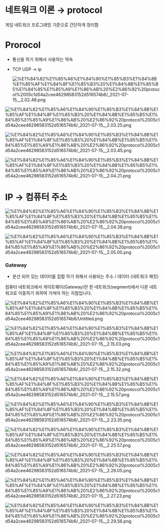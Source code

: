 # 네트워크 이론 → protocol

게임 네트워크 프로그래밍 기준으로 간단하게 정리함 

# Prorocol

- 통신을 하기 위해서 사용하는 약속
- TCP UDP    →  ip


    ![%E1%84%82%E1%85%A6%E1%84%90%E1%85%B3%E1%84%8B%E1%85%AF%E1%84%8F%E1%85%B3%20%E1%84%8B%E1%85%B5%E1%84%85%E1%85%A9%E1%86%AB%20%E2%86%92%20protocol%2005c1d54a2cee46298583152d516574b6/_2021-07-15__2.02.48.png](%E1%84%82%E1%85%A6%E1%84%90%E1%85%B3%E1%84%8B%E1%85%AF%E1%84%8F%E1%85%B3%20%E1%84%8B%E1%85%B5%E1%84%85%E1%85%A9%E1%86%AB%20%E2%86%92%20protocol%2005c1d54a2cee46298583152d516574b6/_2021-07-15__2.02.48.png)

![%E1%84%82%E1%85%A6%E1%84%90%E1%85%B3%E1%84%8B%E1%85%AF%E1%84%8F%E1%85%B3%20%E1%84%8B%E1%85%B5%E1%84%85%E1%85%A9%E1%86%AB%20%E2%86%92%20protocol%2005c1d54a2cee46298583152d516574b6/_2021-07-15__2.03.25.png](%E1%84%82%E1%85%A6%E1%84%90%E1%85%B3%E1%84%8B%E1%85%AF%E1%84%8F%E1%85%B3%20%E1%84%8B%E1%85%B5%E1%84%85%E1%85%A9%E1%86%AB%20%E2%86%92%20protocol%2005c1d54a2cee46298583152d516574b6/_2021-07-15__2.03.25.png)

![%E1%84%82%E1%85%A6%E1%84%90%E1%85%B3%E1%84%8B%E1%85%AF%E1%84%8F%E1%85%B3%20%E1%84%8B%E1%85%B5%E1%84%85%E1%85%A9%E1%86%AB%20%E2%86%92%20protocol%2005c1d54a2cee46298583152d516574b6/_2021-07-15__2.03.45.png](%E1%84%82%E1%85%A6%E1%84%90%E1%85%B3%E1%84%8B%E1%85%AF%E1%84%8F%E1%85%B3%20%E1%84%8B%E1%85%B5%E1%84%85%E1%85%A9%E1%86%AB%20%E2%86%92%20protocol%2005c1d54a2cee46298583152d516574b6/_2021-07-15__2.03.45.png)

![%E1%84%82%E1%85%A6%E1%84%90%E1%85%B3%E1%84%8B%E1%85%AF%E1%84%8F%E1%85%B3%20%E1%84%8B%E1%85%B5%E1%84%85%E1%85%A9%E1%86%AB%20%E2%86%92%20protocol%2005c1d54a2cee46298583152d516574b6/_2021-07-15__2.04.21.png](%E1%84%82%E1%85%A6%E1%84%90%E1%85%B3%E1%84%8B%E1%85%AF%E1%84%8F%E1%85%B3%20%E1%84%8B%E1%85%B5%E1%84%85%E1%85%A9%E1%86%AB%20%E2%86%92%20protocol%2005c1d54a2cee46298583152d516574b6/_2021-07-15__2.04.21.png)

# IP → 컴퓨터 주소

![%E1%84%82%E1%85%A6%E1%84%90%E1%85%B3%E1%84%8B%E1%85%AF%E1%84%8F%E1%85%B3%20%E1%84%8B%E1%85%B5%E1%84%85%E1%85%A9%E1%86%AB%20%E2%86%92%20protocol%2005c1d54a2cee46298583152d516574b6/_2021-07-15__2.04.38.png](%E1%84%82%E1%85%A6%E1%84%90%E1%85%B3%E1%84%8B%E1%85%AF%E1%84%8F%E1%85%B3%20%E1%84%8B%E1%85%B5%E1%84%85%E1%85%A9%E1%86%AB%20%E2%86%92%20protocol%2005c1d54a2cee46298583152d516574b6/_2021-07-15__2.04.38.png)

![%E1%84%82%E1%85%A6%E1%84%90%E1%85%B3%E1%84%8B%E1%85%AF%E1%84%8F%E1%85%B3%20%E1%84%8B%E1%85%B5%E1%84%85%E1%85%A9%E1%86%AB%20%E2%86%92%20protocol%2005c1d54a2cee46298583152d516574b6/_2021-07-15__2.05.00.png](%E1%84%82%E1%85%A6%E1%84%90%E1%85%B3%E1%84%8B%E1%85%AF%E1%84%8F%E1%85%B3%20%E1%84%8B%E1%85%B5%E1%84%85%E1%85%A9%E1%86%AB%20%E2%86%92%20protocol%2005c1d54a2cee46298583152d516574b6/_2021-07-15__2.05.00.png)

### Gateway

- 분산 되어 있는 데이터를 집합 하기 위해서 사용되는 주소   /  데이터 (네트워크 패킷)

컴퓨터 네트워크에서 게이트웨이(Gateway)란 한 네트워크(segment)에서 다른 네트워크로 이동하기 위하여 거쳐야 하는 지점입니다.

![%E1%84%82%E1%85%A6%E1%84%90%E1%85%B3%E1%84%8B%E1%85%AF%E1%84%8F%E1%85%B3%20%E1%84%8B%E1%85%B5%E1%84%85%E1%85%A9%E1%86%AB%20%E2%86%92%20protocol%2005c1d54a2cee46298583152d516574b6/Untitled.png](%E1%84%82%E1%85%A6%E1%84%90%E1%85%B3%E1%84%8B%E1%85%AF%E1%84%8F%E1%85%B3%20%E1%84%8B%E1%85%B5%E1%84%85%E1%85%A9%E1%86%AB%20%E2%86%92%20protocol%2005c1d54a2cee46298583152d516574b6/Untitled.png)

![%E1%84%82%E1%85%A6%E1%84%90%E1%85%B3%E1%84%8B%E1%85%AF%E1%84%8F%E1%85%B3%20%E1%84%8B%E1%85%B5%E1%84%85%E1%85%A9%E1%86%AB%20%E2%86%92%20protocol%2005c1d54a2cee46298583152d516574b6/_2021-07-15__2.15.03.png](%E1%84%82%E1%85%A6%E1%84%90%E1%85%B3%E1%84%8B%E1%85%AF%E1%84%8F%E1%85%B3%20%E1%84%8B%E1%85%B5%E1%84%85%E1%85%A9%E1%86%AB%20%E2%86%92%20protocol%2005c1d54a2cee46298583152d516574b6/_2021-07-15__2.15.03.png)

![%E1%84%82%E1%85%A6%E1%84%90%E1%85%B3%E1%84%8B%E1%85%AF%E1%84%8F%E1%85%B3%20%E1%84%8B%E1%85%B5%E1%84%85%E1%85%A9%E1%86%AB%20%E2%86%92%20protocol%2005c1d54a2cee46298583152d516574b6/_2021-07-15__2.15.32.png](%E1%84%82%E1%85%A6%E1%84%90%E1%85%B3%E1%84%8B%E1%85%AF%E1%84%8F%E1%85%B3%20%E1%84%8B%E1%85%B5%E1%84%85%E1%85%A9%E1%86%AB%20%E2%86%92%20protocol%2005c1d54a2cee46298583152d516574b6/_2021-07-15__2.15.32.png)

![%E1%84%82%E1%85%A6%E1%84%90%E1%85%B3%E1%84%8B%E1%85%AF%E1%84%8F%E1%85%B3%20%E1%84%8B%E1%85%B5%E1%84%85%E1%85%A9%E1%86%AB%20%E2%86%92%20protocol%2005c1d54a2cee46298583152d516574b6/_2021-07-15__2.15.57.png](%E1%84%82%E1%85%A6%E1%84%90%E1%85%B3%E1%84%8B%E1%85%AF%E1%84%8F%E1%85%B3%20%E1%84%8B%E1%85%B5%E1%84%85%E1%85%A9%E1%86%AB%20%E2%86%92%20protocol%2005c1d54a2cee46298583152d516574b6/_2021-07-15__2.15.57.png)

![%E1%84%82%E1%85%A6%E1%84%90%E1%85%B3%E1%84%8B%E1%85%AF%E1%84%8F%E1%85%B3%20%E1%84%8B%E1%85%B5%E1%84%85%E1%85%A9%E1%86%AB%20%E2%86%92%20protocol%2005c1d54a2cee46298583152d516574b6/_2021-07-15__2.23.35.png](%E1%84%82%E1%85%A6%E1%84%90%E1%85%B3%E1%84%8B%E1%85%AF%E1%84%8F%E1%85%B3%20%E1%84%8B%E1%85%B5%E1%84%85%E1%85%A9%E1%86%AB%20%E2%86%92%20protocol%2005c1d54a2cee46298583152d516574b6/_2021-07-15__2.23.35.png)

![%E1%84%82%E1%85%A6%E1%84%90%E1%85%B3%E1%84%8B%E1%85%AF%E1%84%8F%E1%85%B3%20%E1%84%8B%E1%85%B5%E1%84%85%E1%85%A9%E1%86%AB%20%E2%86%92%20protocol%2005c1d54a2cee46298583152d516574b6/_2021-07-15__2.25.57.png](%E1%84%82%E1%85%A6%E1%84%90%E1%85%B3%E1%84%8B%E1%85%AF%E1%84%8F%E1%85%B3%20%E1%84%8B%E1%85%B5%E1%84%85%E1%85%A9%E1%86%AB%20%E2%86%92%20protocol%2005c1d54a2cee46298583152d516574b6/_2021-07-15__2.25.57.png)

![%E1%84%82%E1%85%A6%E1%84%90%E1%85%B3%E1%84%8B%E1%85%AF%E1%84%8F%E1%85%B3%20%E1%84%8B%E1%85%B5%E1%84%85%E1%85%A9%E1%86%AB%20%E2%86%92%20protocol%2005c1d54a2cee46298583152d516574b6/_2021-07-15__2.26.05.png](%E1%84%82%E1%85%A6%E1%84%90%E1%85%B3%E1%84%8B%E1%85%AF%E1%84%8F%E1%85%B3%20%E1%84%8B%E1%85%B5%E1%84%85%E1%85%A9%E1%86%AB%20%E2%86%92%20protocol%2005c1d54a2cee46298583152d516574b6/_2021-07-15__2.26.05.png)

![%E1%84%82%E1%85%A6%E1%84%90%E1%85%B3%E1%84%8B%E1%85%AF%E1%84%8F%E1%85%B3%20%E1%84%8B%E1%85%B5%E1%84%85%E1%85%A9%E1%86%AB%20%E2%86%92%20protocol%2005c1d54a2cee46298583152d516574b6/_2021-07-15__2.27.23.png](%E1%84%82%E1%85%A6%E1%84%90%E1%85%B3%E1%84%8B%E1%85%AF%E1%84%8F%E1%85%B3%20%E1%84%8B%E1%85%B5%E1%84%85%E1%85%A9%E1%86%AB%20%E2%86%92%20protocol%2005c1d54a2cee46298583152d516574b6/_2021-07-15__2.27.23.png)

![%E1%84%82%E1%85%A6%E1%84%90%E1%85%B3%E1%84%8B%E1%85%AF%E1%84%8F%E1%85%B3%20%E1%84%8B%E1%85%B5%E1%84%85%E1%85%A9%E1%86%AB%20%E2%86%92%20protocol%2005c1d54a2cee46298583152d516574b6/_2021-07-15__2.29.56.png](%E1%84%82%E1%85%A6%E1%84%90%E1%85%B3%E1%84%8B%E1%85%AF%E1%84%8F%E1%85%B3%20%E1%84%8B%E1%85%B5%E1%84%85%E1%85%A9%E1%86%AB%20%E2%86%92%20protocol%2005c1d54a2cee46298583152d516574b6/_2021-07-15__2.29.56.png)
